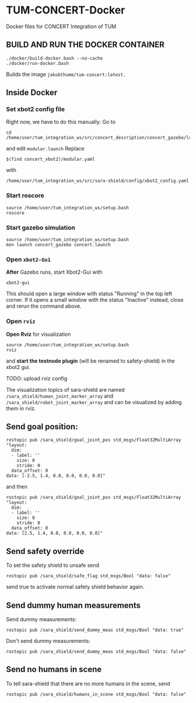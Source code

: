 # TUM-CONCERT-Docker
Docker files for CONCERT Integration of TUM

## BUILD AND RUN THE DOCKER CONTAINER
```
./docker/build-docker.bash --no-cache 
./docker/run-docker.bash
```
Builds the image `jakobthumm/tum-concert:latest.`

## Inside Docker

### Set xbot2 config file
Right now, we have to do this manually: Go to
```
cd /home/user/tum_integration_ws/src/concert_description/concert_gazebo/launch
```
and edit `modular.launch`
Replace 
```
$(find concert_xbot2)/modular.yaml
```
with 
```
/home/user/tum_integration_ws/src/sara-shield/config/xbot2_config.yaml
```

### Start roscore
```
source /home/user/tum_integration_ws/setup.bash
roscore
```

### Start gazebo simulation
```
source /home/user/tum_integration_ws/setup.bash
mon launch concert_gazebo concert.launch
```

### Open `xbot2-Gui`
**After** Gazebo runs, start Xbot2-Gui with
```
xbot2-gui
```
This should open a large window with status "Running" in the top left corner. If it opens a small window with the status "Inactive" instead, close and rerun the command above.

### Open `rviz`
**Open Rviz** for visualization 
```
source /home/user/tum_integration_ws/setup.bash
rviz
```
and **start the testnode plugin** (will be renamed to safety-shield) in the xbot2 gui. 

TODO: upload rviz config

The visualization topics of sara-shield are named ```/sara_shield/human_joint_marker_array``` and ```/sara_shield/robot_joint_marker_array``` and can be visualized by adding them in rviz.

## Send goal position:
```
rostopic pub /sara_shield/goal_joint_pos std_msgs/Float32MultiArray "layout:
  dim:
  - label: ''
    size: 0
    stride: 0
  data_offset: 0
data: [-2.5, 1.4, 0.0, 0.0, 0.0, 0.0]"
```
and then
```
rostopic pub /sara_shield/goal_joint_pos std_msgs/Float32MultiArray "layout:
  dim:
  - label: ''
    size: 0
    stride: 0
  data_offset: 0
data: [2.5, 1.4, 0.0, 0.0, 0.0, 0.0]"
```
## Send safety override
To set the safety shield to unsafe send
```
rostopic pub /sara_shield/safe_flag std_msgs/Bool "data: false"
```
send true to activate normal safety shield behavior again.

## Send dummy human measurements
Send dummy measurements:
```
rostopic pub /sara_shield/send_dummy_meas std_msgs/Bool "data: true"
```
Don't send dummy measurements:
```
rostopic pub /sara_shield/send_dummy_meas std_msgs/Bool "data: false"
```

## Send no humans in scene
To tell sara-shield that there are no more humans in the scene, send
```
rostopic pub /sara_shield/humans_in_scene std_msgs/Bool "data: false" 
```
